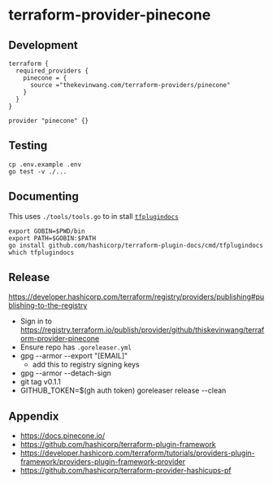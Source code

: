 # terraform-provider-pinecone

## Development

```hcl
terraform {
  required_providers {
    pinecone = {
      source ="thekevinwang.com/terraform-providers/pinecone"
    }
  }
}

provider "pinecone" {}
```

## Testing

```console
cp .env.example .env
go test -v ./...
```

## Documenting

This uses `./tools/tools.go` to in stall [`tfplugindocs`](github.com/hashicorp/terraform-plugin-docs/cmd/tfplugindocs)

```console
export GOBIN=$PWD/bin
export PATH=$GOBIN:$PATH
go install github.com/hashicorp/terraform-plugin-docs/cmd/tfplugindocs
which tfplugindocs
```

## Release

https://developer.hashicorp.com/terraform/registry/providers/publishing#publishing-to-the-registry

- Sign in to https://registry.terraform.io/publish/provider/github/thiskevinwang/terraform-provider-pinecone
- Ensure repo has `.goreleaser.yml`
- gpg --armor --export "[EMAIL]"
  - add this to registry signing keys
- gpg --armor --detach-sign
- git tag v0.1.1
- GITHUB_TOKEN=$(gh auth token) goreleaser release --clean

## Appendix

- https://docs.pinecone.io/
- https://github.com/hashicorp/terraform-plugin-framework
- https://developer.hashicorp.com/terraform/tutorials/providers-plugin-framework/providers-plugin-framework-provider
- https://github.com/hashicorp/terraform-provider-hashicups-pf
